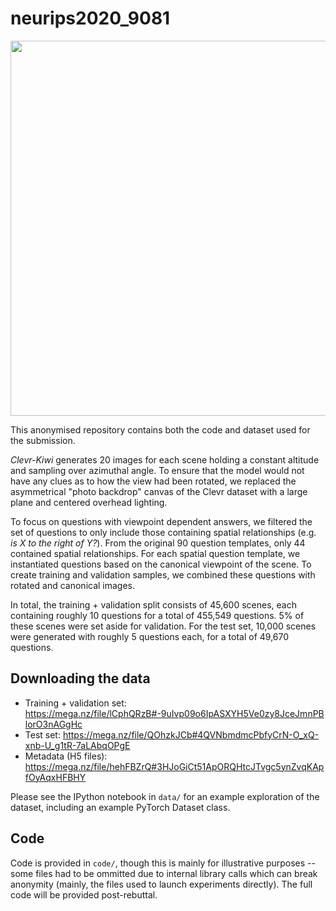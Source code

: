# neurips2020_9081

<p align="center">
<img src="https://raw.githubusercontent.com/anonymouscat2434/neurips2020_9084/master/ck_overall.png" width=600 />
</p>

This anonymised repository contains both the code and dataset used for the submission.

_Clevr-Kiwi_ generates 20 images for each scene holding a constant altitude and sampling over azimuthal angle. To ensure that the model would not have any clues as to how the view had been rotated, we replaced the asymmetrical "photo backdrop" canvas of the Clevr dataset with a large plane and centered overhead lighting. 

To focus on questions with viewpoint dependent answers, we filtered the set of questions to only include those containing spatial relationships (e.g. _is X to the right of Y?_). From the original 90 question templates, only 44 contained spatial relationships. For each spatial question template, we instantiated questions based on the canonical viewpoint of the scene. To create training and validation samples, we combined these questions with rotated and canonical images. 

In total, the training + validation split consists of 45,600 scenes, each containing roughly 10 questions for a total of 455,549 questions. 5\% of these scenes were set aside for validation. For the test set, 10,000 scenes were generated with roughly 5 questions each, for a total of 49,670 questions.

## Downloading the data

- Training + validation set: https://mega.nz/file/lCphQRzB#-9uIvp09o6IpASXYH5Ve0zy8JceJmnPBlorO3nAGgHc
- Test set: https://mega.nz/file/QOhzkJCb#4QVNbmdmcPbfyCrN-O_xQ-xnb-U_g1tR-7aLAbqOPgE
- Metadata (H5 files): https://mega.nz/file/hehFBZrQ#3HJoGiCt51ApORQHtcJTvgc5ynZvqKApfOyAqxHFBHY

Please see the IPython notebook in `data/` for an example exploration of the dataset, including an example PyTorch Dataset class.

## Code

Code is provided in `code/`, though this is mainly for illustrative purposes -- some files had to be ommitted due to internal library calls which can break anonymity (mainly, the files used to launch experiments directly). The full code will be provided post-rebuttal.
